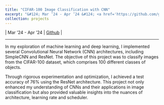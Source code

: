 ```yaml
---
title: "CIFAR-100 Image Classification with CNN"
excerpt: "&#124; Mar ’24 - Apr ’24 &#124; <a href='https://github.com/gunlip1210/CIFAR-100_Image_Classification_with_CNN/blob/main/CIFAR-100_Image_Classification_with_CNN.ipynb' target='_blank'>Github</a> &#124; <br/>For studying ML & DL, implemented CNN architectures and achieving a test accuracy of 76% with ResNet."
collection: projects
---
```


&#124; Mar ’24 - Apr ’24 &#124; <a href='https://github.com/gunlip1210/CIFAR-100_Image_Classification_with_CNN/blob/main/CIFAR-100_Image_Classification_with_CNN.ipynb' target='_blank'>Github</a> &#124;
<hr/>

In my exploration of machine learning and deep learning, I implemented several Convolutional Neural Network (CNN) architectures, including SimpleCNN and ResNet. The objective of this project was to classify images from the CIFAR-100 dataset, which comprises 100 different classes of objects.

Through rigorous experimentation and optimization, I achieved a test accuracy of 76% using the ResNet architecture. This project not only enhanced my understanding of CNNs and their applications in image classification but also provided valuable insights into the nuances of architecture, learning rate and scheduler.
